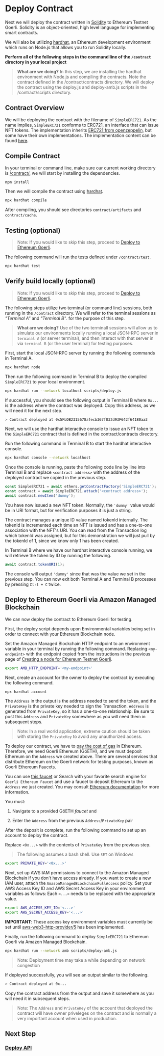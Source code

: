 # Deploy Contract

Next we will deploy the contract written in [Solidity](https://docs.soliditylang.org/)
to Ethereum Testnet Goerli. Solidity is an object-oriented, high level language for
implementing smart contracts.

We will also be utilizing [hardhat](https://hardhat.org/), an Ethereum development environment
which runs on Node.js that allows you to run Solidity locally.

**Perform all of the following steps in the command line of the `/contract` directory
in your local project**

> **What are we doing?** In this step, we are installing the hardhat environment with Node.js
> and compiling the contracts.  Note the contract defined in the /contract/contracts directory.
> We will deploy the contract using the deploy.js and deploy-amb.js scripts in the /contract/scripts
> directory.

## Contract Overview

We will be deploying the contract with the filename of `SimpleERC721`. As the
name implies, `SimpleERC721` conforms to ERC721, an interface that can issue NFT
tokens. The implementation inherits [ERC721 from openzeppelin][1], but some have
their own implementations. The implementation content can be found [here][2].

## Compile Contract

In your terminal or command line, make sure our current working directory is [/contract/](/contract/),
we will start by installing the dependencies.

```bash
npm install
```

Then we will compile the contract using [hardhat](https://hardhat.org/).

```bash
npx hardhat compile
```

After compiling, you should see directories `contract/artifacts` and `contract/cache`.

## Testing (optional)

> Note: If you would like to skip this step, proceed to [Deploy to Ethereum Goerli](#).

The following command will run the tests defined under `/contract/test`.

```bash
npx hardhat test
```

## Verify build locally (optional)

> Note: If you would like to skip this step, proceed to [Deploy to Ethereum Goerli](#).

The following steps utilize two terminal (or command line) sessions, both running in the `/contract`
directory. We will refer to the terminal sessions as *"Terminal A"* and *"Terminal B"*.
for the purpose of this step.

> **What are we doing?** Use of the two terminall sessions will allow us to simulate our
> environments locally running a local JSON-RPC server in `terminal A` (or server terminal),
> and then interact with that server in via `terminal B` (or the user terminal)
> for testing purposes.

First, start the local JSON-RPC server by running the following commands in Terminal A.

```bash
npx hardhat node
```

Then run the following command in Terminal B to deploy the compiled `SimpleERC721`
to your local environment.

```bash
npx hardhat run --network localhost scripts/deploy.js
```

If successful, you should see the following output in Terminal B where `0x...`
is the address where the contract was deployed. Copy this address, as we will
need it for the next step.

```bash
> Contract deployed at 0x5FbDB2315678afecb367f032d93F642f64180aa3
```

Next, we will use the hardhat interactive console to issue an NFT token to the `SimpleERC721`
contract that is defined in the contract/contracts directory.

Run the following command in Terminal B to start the hardhat interactive console.

```bash
npx hardhat console --network localhost
```

Once the console is running, paste the following code line by line into Terminal B
and replace `<contract address>` with the address of the deployed contract we copied
in the previous step.

```js
const SimpleERC721 = await ethers.getContractFactory('SimpleERC721');
const contract = await SimpleERC721.attach('<contract address>');
await contract.newItem('dummy');
```

You have now issued a new NFT token. Normally, the `'dummy'` value would be in
URI format, but for verification purposes it is just a string.

The contract manages a unique ID value named tokenId internally. The tokenId is
incremented each time an NFT is issued and has a one-to-one association with the
NFT's URI. You can read from the Transaction log which tokenId was assigned, but
for this demonstration we will just pull by the tokenId of 1, since we know
only 1 has been created.

In Terminal B where we have our hardhat interactive console running, we will
retrieve the token by ID by running the following.

```js
await contract.tokenURI(1);
```

The console will output `'dummy'` since that was the value we set in the previous
step. You can now exit both Terminal A and Terminal B processes by pressing `Ctrl + C`
twice.

## Deploy to Ethereum Goerli via Amazon Managed Blockchain

We can now deploy the contract to Ethereum Goerli for testing.

First, the deploy script depends upon Environmental variables being set in order
to connect with your Ethereum Blockchain node.

Set the Amazon Managed Blockchain HTTP endpoint to an environment variable
in your terminal by running the following command. Replacing `<my-endpoint>` with
the endpoint copied from the instructions in the previous page of
[Creating a node for Ethereum Testnet Goerli](./DOCS_01_CREATE_AMB.md).

```bash
export AMB_HTTP_ENDPOINT='<my-endpoint>'
```

Next, create an account for the owner to deploy the contract by executing the
following command.

```bash
npx hardhat account
```

The `Address` in the output is the address needed to send the token, and the
`PrivateKey` is the private key needed to sign the Transaction. `Address` is
generated from `PrivateKey`, so it has a one-to-one relationship. Be sure to
post this `Address` and `PrivateKey` somewhere as you will need them in subsequent
steps.

> Note: In a real world application, extreme caution should be taken with storing
> the `PrivateKey` to avoid any unauthorized access.

To deploy our contract, we have to [pay the cost of gas](https://ethereum.org/en/developers/docs/gas/)
in Ethereum. Therefore, we need Goerli Ethereum (GöETH), and we must deposit Ethereum on the `Address`
we created above. There are several services that distribute Ethereum on the Goerli network for
testing purposes, known as Goerli Ethereum Faucets.

You can use [this faucet](https://goerlifaucet.com/) or Search with your favorite search engine for
`Goerli Ethereum Faucet` and use a faucet to deposit Ethereum to the `Address` we just created.
You may consult
[Ethereum documentation](https://ethereum.org/en/developers/tutorials/hello-world-smart-contract/#step-4)
for more information.

You must:
1. Navigate to a provided GöETH *faucet* and

2. Enter the `Address` from the previous `Address`/`PrivateKey` pair

After the deposit is complete, run the following command to set up an account to
deploy the contract.

Replace `<0x...>` with the contents of `PrivateKey` from the previous step.

> The following assumes a bash shell.  Use `SET` on Windows

```bash
export PRIVATE_KEY='<0x...>'
```

Next, set up AWS IAM permissions to connect to the Amazon Managed Blockchain if
you don't have access already. If you want to create a new IAM user, attach the
`AmazonManagedBLockchainFullAccess` policy. Set your AWS Access Key ID and AWS
Secret Access Key in your environment variables as follows: Each `<...>` needs
to be replaced with the appropriate value.

```bash
export AWS_ACCESS_KEY_ID='<...>'
export AWS_SECRET_ACCESS_KEY='<...>'
```

**IMPORTANT**: These access key environment variables must currently be set until
[aws-web3-http-provider/5](https://github.com/awslabs/aws-web3-http-provider/issues/5)
has been implemented.

Finally, run the following command to deploy `SimpleERC721` to Ethereum Goerli
via Amazon Managed Blockchain.

```bash
npx hardhat run --network amb scripts/deploy-amb.js
```

> Note: Deployment time may take a while depending on network congestion

If deployed successfully, you will see an output similar to the following.

```bash
> Contract deployed at 0x...
```

Copy the contract address from the output and save it somewhere as you will need
it in subsequent steps.

> Note: The `Address` and `PrivateKey` of the account that deployed the contract
> will have owner priveleges on the contract and is normally a very important
> account when used in production.

## Next Step

### [Deploy API][3]

[1]:https://docs.openzeppelin.com/contracts/3.x/erc721
[2]:/contract/contracts/SimpleERC721.sol
[3]:./DOCS_03_DEPLOY_API.md
